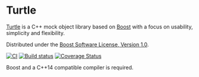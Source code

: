 # Turtle

[Turtle](http://turtle.sourceforge.net) is a C++ mock object library based on [Boost](http://www.boost.org) with a focus on usability, simplicity and flexibility.

Distributed under the [Boost Software License, Version 1.0](http://boost.org/LICENSE_1_0.txt).

[![CI](https://github.com/mat007/turtle/actions/workflows/ci.yml/badge.svg)](https://github.com/mat007/turtle/actions/workflows/ci.yml)
[![Build status](https://ci.appveyor.com/api/projects/status/459hvqkb5rts4hw7?svg=true)](https://ci.appveyor.com/project/mat007/turtle)
[![Coverage Status](https://coveralls.io/repos/mat007/turtle/badge.png)](https://coveralls.io/r/mat007/turtle)

Boost and a C++14 compatible compiler is required.
